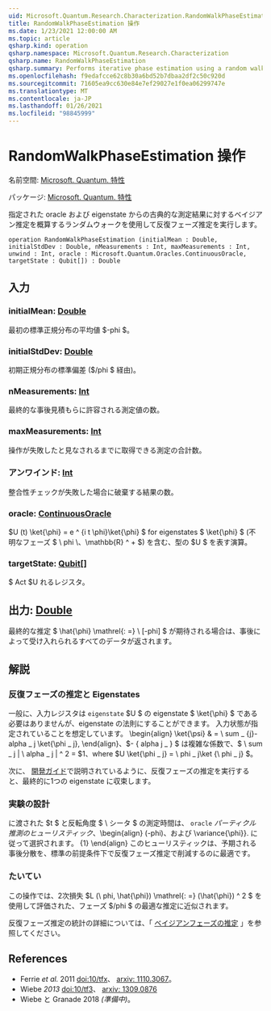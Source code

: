 ```yaml
---
uid: Microsoft.Quantum.Research.Characterization.RandomWalkPhaseEstimation
title: RandomWalkPhaseEstimation 操作
ms.date: 1/23/2021 12:00:00 AM
ms.topic: article
qsharp.kind: operation
qsharp.namespace: Microsoft.Quantum.Research.Characterization
qsharp.name: RandomWalkPhaseEstimation
qsharp.summary: Performs iterative phase estimation using a random walk to approximate Bayesian inference on the classical measurement results from a given oracle and eigenstate.
ms.openlocfilehash: f9edafcce62c8b30a6bd52b7dbaa2df2c50c920d
ms.sourcegitcommit: 71605ea9cc630e84e7ef29027e1f0ea06299747e
ms.translationtype: MT
ms.contentlocale: ja-JP
ms.lasthandoff: 01/26/2021
ms.locfileid: "98845999"
---
```

# <a name="randomwalkphaseestimation-operation"></a>RandomWalkPhaseEstimation 操作

名前空間: [Microsoft. Quantum. 特性](xref:Microsoft.Quantum.Research.Characterization)

パッケージ: [Microsoft. Quantum. 特性](https://nuget.org/packages/Microsoft.Quantum.Research.Characterization)


指定された oracle および eigenstate からの古典的な測定結果に対するベイジアン推定を概算するランダムウォークを使用して反復フェーズ推定を実行します。

```qsharp
operation RandomWalkPhaseEstimation (initialMean : Double, initialStdDev : Double, nMeasurements : Int, maxMeasurements : Int, unwind : Int, oracle : Microsoft.Quantum.Oracles.ContinuousOracle, targetState : Qubit[]) : Double
```


## <a name="input"></a>入力

### <a name="initialmean--double"></a>initialMean: [Double](xref:microsoft.quantum.lang-ref.double)

最初の標準正規分布の平均値 $-phi $。


### <a name="initialstddev--double"></a>initialStdDev: [Double](xref:microsoft.quantum.lang-ref.double)

初期正規分布の標準偏差 ($/phi $ 経由)。


### <a name="nmeasurements--int"></a>nMeasurements: [Int](xref:microsoft.quantum.lang-ref.int)

最終的な事後見積もらに許容される測定値の数。


### <a name="maxmeasurements--int"></a>maxMeasurements: [Int](xref:microsoft.quantum.lang-ref.int)

操作が失敗したと見なされるまでに取得できる測定の合計数。


### <a name="unwind--int"></a>アンワインド: [Int](xref:microsoft.quantum.lang-ref.int)

整合性チェックが失敗した場合に破棄する結果の数。


### <a name="oracle--continuousoracle"></a>oracle: [ContinuousOracle](xref:Microsoft.Quantum.Oracles.ContinuousOracle)

$U (t) \ket{\phi} = e ^ {i t \phi}\ket{\phi} $ for eigenstates $ \ket{\phi} $ (不明なフェーズ $ \ phi \、\mathbb{R} ^ + $) を含む、型の $U $ を表す演算。


### <a name="targetstate--qubit"></a>targetState: [Qubit](xref:microsoft.quantum.lang-ref.qubit)[]

$ Act $U れるレジスタ。



## <a name="output--double"></a>出力: [Double](xref:microsoft.quantum.lang-ref.double)

最終的な推定 $ \hat{\phi} \mathrel{: =} \ [-phi] $ が期待される場合は、事後によって受け入れられるすべてのデータが返されます。

## <a name="remarks"></a>解説

### <a name="iterative-phase-estimation-and-eigenstates"></a>反復フェーズの推定と Eigenstates

一般に、入力レジスタは `eigenstate` $U $ の eigenstate $ \ket{\phi} $ である必要はありませんが、eigenstate の法則にすることができます。 入力状態が指定されていることを想定しています。 \begin{align} \ket{\psi} & = \ sum \_ {j}-alpha \_ j \ket{\phi \_ j}, \end{align}、$- \{ alpha j \_ \} $ は複雑な係数で、$ \ sum \_ j | \ alpha \_ j | ^ 2 = $1、where $U \ket{\phi \_ j} = \ phi \_ j\ket {\ phi \_ j} $。

次に、 [開発ガイド](xref:microsoft.quantum.libraries.characterization#iterative-phase-estimation-without-eigenstates)で説明されているように、反復フェーズの推定を実行すると、最終的に1つの eigenstate に収束します。

### <a name="experiment-design"></a>実験の設計

に渡された $t $ と反転角度 $ \ シータ $ の測定時間は、 `oracle` *パーティクル推測のヒューリスティック*、\begin{align} (-phi)、および \variance{\phi}}. に従って選択されます。 {1}
\end{align} このヒューリスティックは、予期される事後分散を、標準の前提条件下で反復フェーズ推定で削減するのに最適です。

### <a name="optimality"></a>たいてい

この操作では、2次損失 $L (\ phi, \hat{\phi}) \mathrel{: =} (\hat{\phi}) ^ 2 $ を使用して評価された、フェーズ $/phi $ の最適な推定に近似されます。

反復フェーズ推定の統計の詳細については、「 [ベイジアンフェーズの推定](xref:microsoft.quantum.libraries.characterization#bayesian-phase-estimation) 」を参照してください。

## <a name="references"></a>References

- Ferrie *et al.* 2011 [doi:10/tfx](https://doi.org/10.1007/s11128-012-0407-6)、 [arxiv: 1110.3067](https://arxiv.org/abs/1110.3067)。
- Wiebe *2013* [doi:10/tf3](https://doi.org/10.1103/PhysRevLett.112.190501)、 [arxiv: 1309.0876](https://arxiv.org/abs/1309.0876)
- Wiebe と Granade 2018 *(準備中)*。